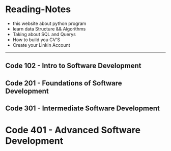 # Reading-Notes

* this website about python program
* learn data Structure && Algorithms 
* Taking about SQL and Querys 
* How to build you CV'S 
* Create your Linkin Account 





------

## Code 102 - Intro to Software Development




## Code 201 - Foundations of Software Development

## Code 301 - Intermediate Software Development

# Code 401 - Advanced Software Development



